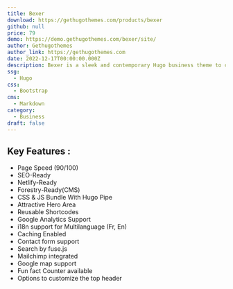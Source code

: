 ```yaml
---
title: Bexer
download: https://gethugothemes.com/products/bexer
github: null
price: 79
demo: https://demo.gethugothemes.com/bexer/site/
author: Gethugothemes
author_link: https://gethugothemes.com
date: 2022-12-17T00:00:00.000Z
description: Bexer is a sleek and contemporary Hugo business theme to create the perfect website for any service. You will get Home, About, service, blog, and contact pages in this excellent theme.
ssg:
  - Hugo
css:
  - Bootstrap
cms:
  - Markdown
category:
  - Business
draft: false
---
```


## Key Features :

- Page Speed (90/100)
- SEO-Ready
- Netlify-Ready
- Forestry-Ready(CMS)
- CSS & JS Bundle With Hugo Pipe
- Attractive Hero Area
- Reusable Shortcodes
- Google Analytics Support
- i18n support for Multilanguage (Fr, En)
- Caching Enabled
- Contact form support
- Search by fuse.js
- Mailchimp integrated
- Google map support
- Fun fact Counter available
- Options to customize the top header

